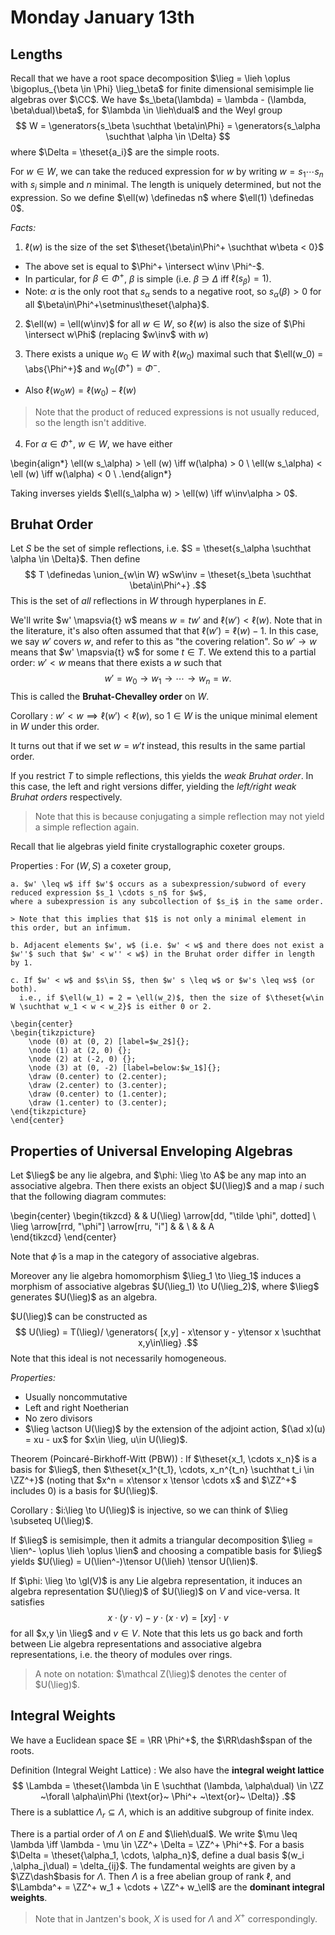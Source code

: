 # Monday January 13th

## Lengths

Recall that we have a root space decomposition $\lieg = \lieh \oplus \bigoplus_{\beta \in \Phi} \lieg_\beta$ for finite dimensional semisimple lie algebras over $\CC$.
We have $s_\beta(\lambda) = \lambda - (\lambda, \beta\dual)\beta$, for $\lambda \in \lieh\dual$ and the Weyl group 
$$
W = \generators{s_\beta \suchthat \beta\in\Phi} = \generators{s_\alpha \suchthat \alpha \in \Delta}
$$ 
where $\Delta = \theset{a_i}$ are the simple roots.

For $w\in W$, we can take the reduced expression for $w$ by writing $w = s_1 \cdots s_n$ with $s_i$ simple and $n$ minimal.
The length is uniquely determined, but not the expression.
So we define $\ell(w) \definedas n$ where $\ell(1) \definedas 0$.

*Facts:*

1. $\ell(w)$ is the size of the set $\theset{\beta\in\Phi^+ \suchthat w\beta < 0}$
  - The above set is equal to $\Phi^+ \intersect w\inv \Phi^-$.
  - In particular, for $\beta \in \Phi^+$, $\beta$ is simple (i.e. $\beta \ni \Delta$ iff $\ell(s_\beta) = 1)$.
  - Note: $\alpha$ is the only root that $s_\alpha$ sends to a negative root, so $s_\alpha(\beta) > 0$ for all $\beta\in\Phi^+\setminus\theset{\alpha}$.

2. $\ell(w) = \ell(w\inv)$ for all $w\in W$, so $\ell(w)$ is also the size of $\Phi \intersect w\Phi$ (replacing $w\inv$ with $w$)

3. There exists a unique $w_0 \in W$ with $\ell(w_0)$ maximal such that $\ell(w_0) = \abs{\Phi^+}$ and $w_0(\Phi^+) = \Phi^-$.
  - Also $\ell(w_0 w) = \ell(w_0) - \ell(w)$
  
  > Note that the product of reduced expressions is not usually reduced, so the length isn't additive.

4. For $\alpha \in \Phi^+$, $w\in W$, we have either 

\begin{align*}
\ell(w s_\alpha) > \ell (w) \iff w(\alpha) > 0 \\
\ell(w s_\alpha) < \ell (w) \iff w(\alpha) < 0 \\
.\end{align*}

Taking inverses yields $\ell(s_\alpha w) > \ell(w) \iff w\inv\alpha > 0$.

## Bruhat Order

Let $S$ be the set of simple reflections, i.e. $S = \theset{s_\alpha \suchthat \alpha \in \Delta}$.
Then define 
$$
T \definedas \union_{w\in W} wSw\inv = \theset{s_\beta \suchthat \beta\in\Phi^+}
.$$
This is the set of *all* reflections in $W$ through hyperplanes in $E$.

We'll write $w' \mapsvia{t} w$ means $w=tw'$ and $\ell(w') < \ell(w)$.
Note that in the literature, it's also often assumed that that $\ell(w') = \ell(w) - 1$.
In this case, we say $w'$ covers $w$, and refer to this as "the covering relation".
So $w' \to w$ means that $w' \mapsvia{t} w$ for some $t\in T$.
We extend this to a partial order: $w' < w$ means that there exists a $w$ such that 
$$
w' = w_0 \to w_1 \to \cdots \to w_n = w.
$$
This is called the **Bruhat-Chevalley order** on $W$.

Corollary
: $w' < w \implies \ell(w') < \ell(w)$, so $1\in W$ is the unique minimal element in $W$ under this order.

It turns out that if we set $w = w' t$ instead, this results in the same partial order.

If you restrict $T$ to simple reflections, this yields the *weak Bruhat order*.
In this case, the left and right versions differ, yielding the *left/right weak Bruhat orders* respectively.

> Note that this is because conjugating a simple reflection may not yield a simple reflection again.

Recall that lie algebras yield finite crystallographic coxeter groups.

Properties
:   For $(W, S)$ a coxeter group,

    a. $w' \leq w$ iff $w'$ occurs as a subexpression/subword of every reduced expression $s_1 \cdots s_n$ for $w$, 
    where a subexpression is any subcollection of $s_i$ in the same order.

    > Note that this implies that $1$ is not only a minimal element in this order, but an infimum.

    b. Adjacent elements $w', w$ (i.e. $w' < w$ and there does not exist a $w''$ such that $w' < w'' < w$) in the Bruhat order differ in length by 1.

    c. If $w' < w$ and $s\in S$, then $w' s \leq w$ or $w's \leq ws$ (or both).
      i.e., if $\ell(w_1) = 2 = \ell(w_2)$, then the size of $\theset{w\in W \suchthat w_1 < w < w_2}$ is either 0 or 2.

    \begin{center}
    \begin{tikzpicture}
        \node (0) at (0, 2) [label=$w_2$]{};
        \node (1) at (2, 0) {};
        \node (2) at (-2, 0) {};
        \node (3) at (0, -2) [label=below:$w_1$]{};
        \draw (0.center) to (2.center);
        \draw (2.center) to (3.center);
        \draw (0.center) to (1.center);
        \draw (1.center) to (3.center);
    \end{tikzpicture}
    \end{center}

## Properties of Universal Enveloping Algebras

Let $\lieg$ be any lie algebra, and $\phi: \lieg \to A$ be any map into an associative algebra.
Then there exists an object $U(\lieg)$ and a map $i$ such that the following diagram commutes:

\begin{center}
\begin{tikzcd}
&  & U(\lieg) \arrow[dd, "\tilde \phi", dotted] \\
\lieg \arrow[rrd, "\phi"] \arrow[rru, "i"] &  &                                            \\
&  & A                                         
\end{tikzcd}
\end{center}

Note that $\tilde \phi$ is a map in the category of associative algebras.

Moreover any lie algebra homomorphism $\lieg_1 \to \lieg_1$ induces a morphism of associative algebras $U(\lieg_1) \to U(\lieg_2)$, where $\lieg$ generates $U(\lieg)$ as an algebra.

$U(\lieg)$ can be constructed as 
$$
U(\lieg) = T(\lieg)/ \generators{ [x,y] - x\tensor y - y\tensor x \suchthat x,y\in\lieg}
.$$
Note that this ideal is not necessarily homogeneous.

*Properties:*

- Usually noncommutative
- Left and right Noetherian
- No zero divisors
- $\lieg \actson U(\lieg)$ by the extension of the adjoint action, $(\ad x)(u) = xu - ux$ for $x\in \lieg, u\in U(\lieg)$.

Theorem (Poincaré-Birkhoff-Witt (PBW))
: If $\theset{x_1, \cdots x_n}$ is a basis for $\lieg$, then $\theset{x_1^{t_1}, \cdots, x_n^{t_n} \suchthat t_i \in \ZZ^+}$ (noting that $x^n = x\tensor x \tensor \cdots x$ and $\ZZ^+$ includes 0) is a basis for $U(\lieg)$.

Corollary
: $i:\lieg \to U(\lieg)$ is injective, so we can think of $\lieg \subseteq U(\lieg)$.

If $\lieg$ is semisimple, then it admits a triangular decomposition $\lieg = \lien^- \oplus \lieh \oplus \lien$ and choosing a compatible basis for $\lieg$ yields $U(\lieg) = U(\lien^-)\tensor U(\lieh) \tensor U(\lien)$.

If $\phi: \lieg \to \gl(V)$ is any Lie algebra representation, it induces an algebra representation $U(\lieg)$ of $U(\lieg)$ on $V$ and vice-versa.
It satisfies $$x\cdot (y \cdot v) - y\cdot (x \cdot v) = [x y] \cdot v$$ for all $x,y \in \lieg$ and $v\in V$.
Note that this lets us go back and forth between Lie algebra representations and associative algebra representations, i.e. the theory of modules over rings.

> A note on notation: $\mathcal Z(\lieg)$ denotes the center of $U(\lieg)$.

## Integral Weights

We have a Euclidean space $E = \RR \Phi^+$, the $\RR\dash$span of the roots.

Definition (Integral Weight Lattice)
: We also have the **integral weight lattice** 
  $$
  \Lambda = \theset{\lambda \in E \suchthat (\lambda, \alpha\dual) \in \ZZ ~\forall \alpha\in\Phi (\text{or}~ \Phi^+ ~\text{or}~ \Delta)}
  .$$
  There is a sublattice $\Lambda_r \subseteq \Lambda$, which is an additive subgroup of finite index.

There is a partial order of $\Lambda$ on $E$ and $\lieh\dual$.
We write $\mu \leq \lambda \iff \lambda - \mu \in \ZZ^+ \Delta = \ZZ^+ \Phi^+$.
For a basis $\Delta = \theset{\alpha_1, \cdots, \alpha_n}$, define a dual basis $(w_i ,\alpha_j\dual) = \delta_{ij}$.
The fundamental weights are given by a $\ZZ\dash$basis for $\Lambda$.
Then $\Lambda$ is a free abelian group of rank $\ell$, and $\Lambda^+ = \ZZ^+ w_1 + \cdots + \ZZ^+ w_\ell$ are the **dominant integral weights**.

> Note that in Jantzen's book, $X$ is used for $\Lambda$ and $X^+$ correspondingly. 
